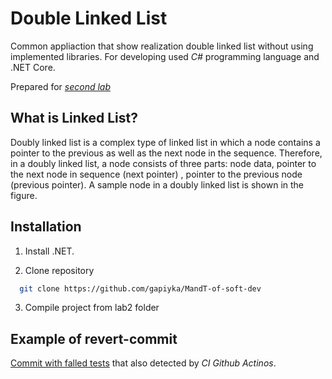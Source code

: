 # Double Linked List

Common appliaction that show realization double linked list without using implemented libraries.
For developing used *C#* programming language and .NET Core.

Prepared for [*second lab*](https://docs.google.com/document/d/1SRRPKRRHw2gRPdYLC3ENGgVIKVMpeZ3eCzFd9bkrSEA/edit#)

## What is Linked List?

Doubly linked list is a complex type of linked list in which a node contains a pointer to the previous as well as the next node in the sequence. 
Therefore, in a doubly linked list, a node consists of three parts: node data, pointer to the next node in sequence (next pointer) , pointer to the previous node (previous pointer). 
A sample node in a doubly linked list is shown in the figure.

## Installation

1. Install .NET.

2. Clone repository
```bash
  git clone https://github.com/gapiyka/MandT-of-soft-dev
```
3. Compile project from lab2 folder

## Example of revert-commit

[Commit with falled tests](https://github.com/gapiyka/MandT-of-soft-dev/commit/b35a50d5d05ae01df236c694fb38d86b88f34437) that also detected by *CI Github Actinos*.